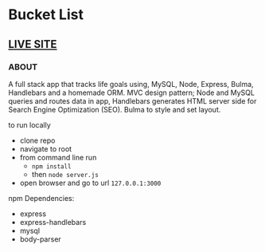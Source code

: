 # Bucket List

## [LIVE SITE](https://floating-tundra-83868.herokuapp.com/burgers)

### ABOUT

A full stack app that tracks life goals using, MySQL, Node, Express, Bulma, Handlebars and a homemade ORM. MVC design pattern; Node and MySQL queries and routes data in app, Handlebars generates HTML server side for Search Engine Optimization (SEO). Bulma to style and set layout.

to run locally
* clone repo
* navigate to root
* from command line run 
  * `npm install` 
  * then `node server.js`
* open browser and go to url `127.0.0.1:3000`

npm Dependencies:
* express
* express-handlebars
* mysql
* body-parser


